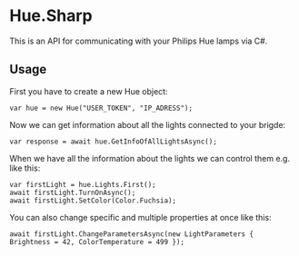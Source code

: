 # Hue.Sharp
This is an API for communicating with your Philips Hue lamps via C#.

## Usage

First you have to create a new Hue object:
```
var hue = new Hue("USER_TOKEN", "IP_ADRESS");
```

Now we can get information about all the lights connected to your brigde:
```
var response = await hue.GetInfoOfAllLightsAsync();
```

When we have all the information about the lights we can control them e.g. like this:
```
var firstLight = hue.Lights.First();
await firstLight.TurnOnAsync();
await firstLight.SetColor(Color.Fuchsia);
```

You can also change specific and multiple properties at once like this:
```
await firstLight.ChangeParametersAsync(new LightParameters { Brightness = 42, ColorTemperature = 499 });
```
